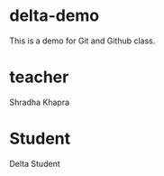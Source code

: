 # delta-demo
This is a demo for Git and Github class.

# teacher
Shradha Khapra

# Student
Delta Student
